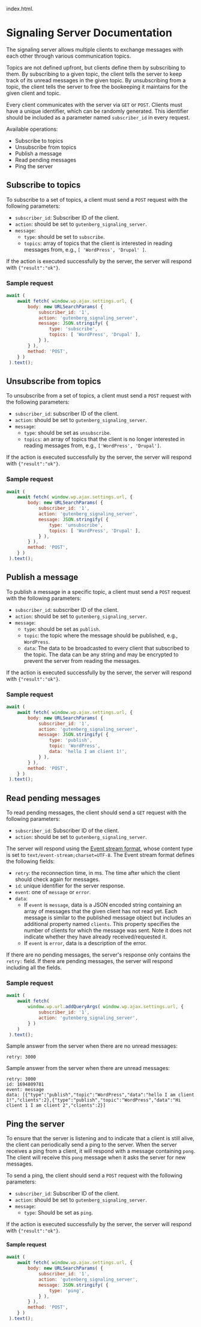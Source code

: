 index.html.
# Signaling Server Documentation

The signaling server allows multiple clients to exchange messages with each other through various communication topics.

Topics are not defined upfront, but clients define them by subscribing to them. By subscribing to a given topic, the client tells the server to keep track of its unread messages in the given topic. By unsubscribing from a topic, the client tells the server to free the bookeeping it maintains for the given client and topic.

Every client communicates with the server via `GET` or `POST`. Clients must have a unique identifier, which can be randomly generated. This identifier should be included as a parameter named `subscriber_id` in every request.

Available operations:

- Subscribe to topics
- Unsubscribe from topics
- Publish a message
- Read pending messages
- Ping the server

## Subscribe to topics

To subscribe to a set of topics, a client must send a `POST` request with the following parameters:

- `subscriber_id`: Subscriber ID of the client.
- `action`: should be set to `gutenberg_signaling_server`.
- `message`: 
    - `type`: should be set to `subscribe`.
    - `topics`: array of topics that the client is interested in reading messages from, e.g., `[ 'WordPress', 'Drupal' ]`.

If the action is executed successfully by the server, the server will respond with `{"result":"ok"}`.

### Sample request

```js
await (
	await fetch( window.wp.ajax.settings.url, {
		body: new URLSearchParams( {
			subscriber_id: '1',
			action: 'gutenberg_signaling_server',
			message: JSON.stringify( {
				type: 'subscribe',
				topics: [ 'WordPress', 'Drupal' ],
			} ),
		} ),
		method: 'POST',
	} )
 ).text();
```

## Unsubscribe from topics

To unsubscribe from a set of topics, a client must send a `POST` request with the following parameters:

- `subscriber_id`: subscriber ID of the client.
- `action`: should be set to `gutenberg_signaling_server`.
- `message`: 
    - `type`: should be set as `unsubscribe`.
    - `topics`: an array of topics that the client is no longer interested in reading messages from, e.g., `['WordPress', 'Drupal']`.

If the action is executed successfully by the server, the server will respond with `{"result":"ok"}`.

### Sample request

```js
await (
	await fetch( window.wp.ajax.settings.url, {
		body: new URLSearchParams( {
			subscriber_id: '1',
			action: 'gutenberg_signaling_server',
			message: JSON.stringify( {
				type: 'unsubscribe',
				topics: [ 'WordPress', 'Drupal' ],
			} ),
		} ),
		method: 'POST',
	} )
 ).text();
```

## Publish a message

To publish a message in a specific topic, a client must send a `POST` request with the following parameters:

- `subscriber_id`: subscriber ID of the client.
- `action`: should be set to `gutenberg_signaling_server`.
- `message`:
    - `type`: should be set as `publish`.
    - `topic`: the topic where the message should be published, e.g., `WordPress`.
    - `data`: The data to be broadcasted to every client that subscribed to the topic. The data can be any string and may be encrypted to prevent the server from reading the messages.

If the action is executed successfully by the server, the server will respond with `{"result":"ok"}`.

### Sample request

```js
await (
	await fetch( window.wp.ajax.settings.url, {
		body: new URLSearchParams( {
			subscriber_id: '1',
			action: 'gutenberg_signaling_server',
			message: JSON.stringify( {
				type: 'publish',
				topic: 'WordPress',
				data: 'hello I am client 1!',
			} ),
		} ),
		method: 'POST',
	} )
 ).text();
```

## Read pending messages

To read pending messages, the client should send a `GET` request with the following parameters:

- `subscriber_id`: Subscriber ID of the client.
- `action`: should be set to `gutenberg_signaling_server`.

The server will respond using the [Event stream format](https://developer.mozilla.org/en-US/docs/Web/API/Server-sent_events/Using_server-sent_events#event_stream_format), whose content type is set to `text/event-stream;charset=UTF-8`. The Event stream format defines the following fields:

- `retry`: the reconnection time, in ms. The time after which the client should check again for messages.
- `id`: unique identifier for the server response.
- `event`: one of `message` or `error`.
- `data`:
	- If `event` is `message`, data is a JSON encoded string containing an array of messages that the given client has not read yet. Each message is similar to the published message object but includes an additional property named `clients`. This property specifies the number of clients for which the message was sent. Note it does not indicate whether they have already received/requested it.
	- If `event` is `error`, data is a description of the error.

If there are no pending messages, the server's response only contains the `retry:` field. If there are pending messages, the server will respond including all the fields.

### Sample request

```js
await (
	await fetch(
		window.wp.url.addQueryArgs( window.wp.ajax.settings.url, {
			subscriber_id: '1',
			action: 'gutenberg_signaling_server',
		} )
	)
 ).text();
```

Sample answer from the server when there are no unread messages:

```
retry: 3000
```

Sample answer from the server when there are unread messages:

```
retry: 3000
id: 1694809781
event: message
data: [{"type":"publish","topic":"WordPress","data":"hello I am client 1!","clients":2},{"type":"publish","topic":"WordPress","data":"Hi client 1 I am client 2","clients":2}]
```

## Ping the server

To ensure that the server is listening and to indicate that a client is still alive, the client can periodically send a ping to the server. When the server receives a ping from a client, it will respond with a message containing `pong`. The client will receive this `pong` message when it asks the server for new messages.

To send a ping, the client should send a `POST` request with the following parameters:

- `subscriber_id`: Subscriber ID of the client.
- `action`: should be set to `gutenberg_signaling_server`.
- `message`:
  - `type`: Should be set as `ping`.

If the action is executed successfully by the server, the server will respond with `{"result":"ok"}`.

#### Sample request

```js
await (
	await fetch( window.wp.ajax.settings.url, {
		body: new URLSearchParams( {
			subscriber_id: '1',
			action: 'gutenberg_signaling_server',
			message: JSON.stringify( {
				type: 'ping',
			} ),
		} ),
		method: 'POST',
	} )
 ).text();
```
